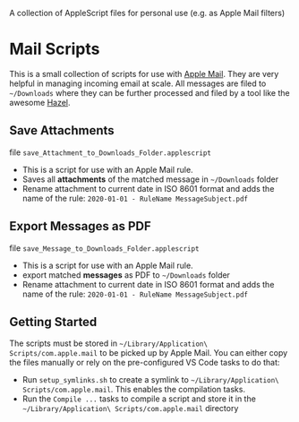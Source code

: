 A collection of AppleScript files for personal use (e.g. as Apple Mail filters)

# Mail Scripts
This is a small collection of scripts for use with [Apple Mail](https://en.wikipedia.org/wiki/Apple_Mail). They are very helpful in managing incoming email at scale. All messages are filed to `~/Downloads` where they can be further processed and filed by a tool like the awesome [Hazel](https://www.noodlesoft.com/).

## Save Attachments 
file `save_Attachment_to_Downloads_Folder.applescript`
* This is a script for use with an Apple Mail rule. 
* Saves all **attachments** of the matched message in `~/Downloads` folder
* Rename attachment to current date in ISO 8601 format and adds the name of the rule: `2020-01-01 - RuleName MessageSubject.pdf`

## Export Messages as PDF
file `save_Message_to_Downloads_Folder.applescript`
* This is a script for use with an Apple Mail rule. 
* export matched **messages** as PDF to `~/Downloads` folder
* Rename attachment to current date in ISO 8601 format and adds the name of the rule: `2020-01-01 - RuleName MessageSubject.pdf`


## Getting Started
The scripts must be stored in `~/Library/Application\ Scripts/com.apple.mail` to be picked up by Apple Mail. You can either copy the files manually or rely on the pre-configured VS Code tasks to do that:

* Run `setup_symlinks.sh` to create a symlink to `~/Library/Application\ Scripts/com.apple.mail`. This enables the compilation tasks.
* Run the `Compile ...` tasks to compile a script and store it in the `~/Library/Application\ Scripts/com.apple.mail` directory